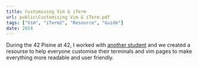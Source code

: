 ```yaml
---
title: Customising Vim & iTerm
url: public\Customising Vim & iTerm.pdf
tags: ["Vim", "iTerm2", "Resource", "Guide"]
date: 2024
---
```


During the 42 Pisine at 42, I worked with [another student](https://github.com/knbyte) and we created a resourse to help everyone customise their terminals and vim pages to make everything more readable and user friendly.
